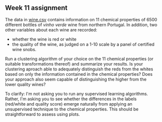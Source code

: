 ## Week 11 assignment

The data in [wine.csv](../data/wine.csv) contains information on 11 chemical properties of 6500 different bottles of _vinho verde_ wine from northern Portugal.  In addition, two other variables about each wine are recorded:
- whether the wine is red or white  
- the quality of the wine, as judged on a 1-10 scale by a panel of certified wine snobs.  

Run a clustering algorithm of your choice on the 11 chemical properties (or suitable transformations thereof) and summarize your results. Is your clustering aproach able to adequately distinguish the reds from the whites based on only the information contained in the chemical properties?  Does your approach also seem capable of distinguishing the higher from the lower quality wines?  

To clarify: I'm not asking you to run any supervised learning algorithms.  Rather, I'm asking you to see whether the differences in the labels (red/white and quality score) emerge naturally from applying an unsupervised technique to the chemical properties.  This should be straightforward to assess using plots.  
